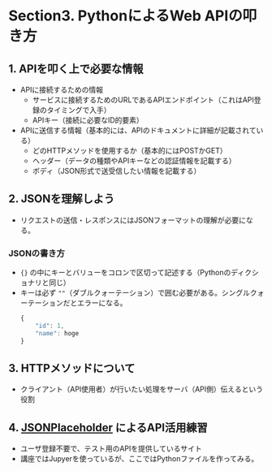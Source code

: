 # Section3. PythonによるWeb APIの叩き方
## 1. APIを叩く上で必要な情報
* APIに接続するための情報
  * サービスに接続するためのURLであるAPIエンドポイント（これはAPI登録のタイミングで入手）
  * APIキー（接続に必要なID的要素）
* APIに送信する情報（基本的には、APIのドキュメントに詳細が記載されている）
  * どのHTTPメソッドを使用するか（基本的にはPOSTかGET）
  * ヘッダー（データの種類やAPIキーなどの認証情報を記載する）
  * ボディ（JSON形式で送受信したい情報を記載する）
## 2. JSONを理解しよう
* リクエストの送信・レスポンスにはJSONフォーマットの理解が必要になる。
### JSONの書き方
* `{}` の中にキーとバリューをコロンで区切って記述する（Pythonのディクショナリと同じ）
* キーは必ず `""`（ダブルクォーテーション）で囲む必要がある。シングルクォーテーションだとエラーになる。
    ```javascript
    {
        "id": 1,
        "name": hoge
    }
    ```
## 3. HTTPメソッドについて
* クライアント（API使用者）が行いたい処理をサーバ（API側）伝えるという役割
## 4. [JSONPlaceholder](https://jsonplaceholder.typicode.com/) によるAPI活用練習
* ユーザ登録不要で、テスト用のAPIを提供しているサイト
* 講座ではJupyerを使っているが、ここではPythonファイルを作ってみる。
